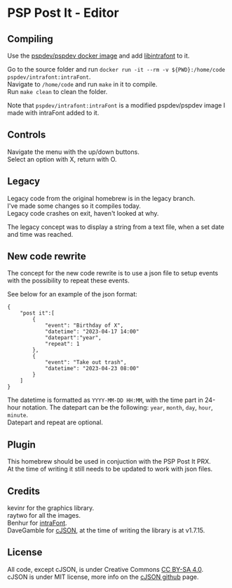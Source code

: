 # PSP Post It - Editor

## Compiling
Use the [pspdev/pspdev docker image](https://hub.docker.com/r/pspdev/pspdev) and add [libintrafont](https://github.com/pspdev/libintraFont) to it.  

Go to the source folder and run ```docker run -it --rm -v ${PWD}:/home/code pspdev/intrafont:intraFont```.  
Navigate to ```/home/code``` and run ```make``` in it to compile.  
Run ```make clean``` to clean the folder.

Note that ```pspdev/intrafont:intraFont``` is a modified pspdev/pspdev image I made with intraFont added to it.  

## Controls
Navigate the menu with the up/down buttons.  
Select an option with X, return with O.  

## Legacy
Legacy code from the original homebrew is in the legacy branch.  
I've made some changes so it compiles today.  
Legacy code crashes on exit, haven't looked at why.  

The legacy concept was to display a string from a text file, when a set date and time was reached.  

## New code rewrite
The concept for the new code rewrite is to use a json file to setup events with the possibility to repeat these events.  

See below for an example of the json format:
```
{
	"post it":[
		{
			"event": "Birthday of X",
			"datetime": "2023-04-17 14:00"
			"datepart":"year",
			"repeat": 1
		},
		{
			"event": "Take out trash",
			"datetime": "2023-04-23 08:00"
		}
	]
}
```  
The datetime is formatted as ```YYYY-MM-DD HH:MM```, with the time part in 24-hour notation.
The datepart can be the following: ```year```, ```month```, ```day```, ```hour```, ```minute```.  
Datepart and repeat are optional.  

## Plugin
This homebrew should be used in conjuction with the PSP Post It PRX.  
At the time of writing it still needs to be updated to work with json files.  

## Credits
kevinr for the graphics library.  
raytwo for all the images.  
Benhur for [intraFont](https://github.com/pspdev/libintraFont).  
DaveGamble for [cJSON](https://github.com/DaveGamble/cJSON), at the time of writing the library is at v1.7.15.  

## License
All code, except cJSON, is under Creative Commons [CC BY-SA 4.0](https://creativecommons.org/licenses/by-sa/4.0/).  
cJSON is under MIT license, more info on the [cJSON github](https://github.com/DaveGamble/cJSON) page.  